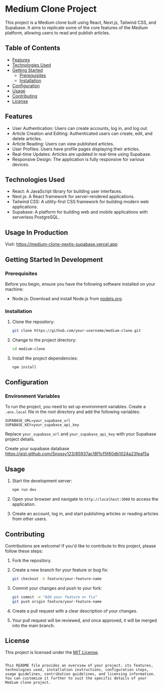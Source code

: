 
# Medium Clone Project

This project is a Medium clone built using React, Next.js, Tailwind CSS, and Supabase. It aims to replicate some of the core features of the Medium platform, allowing users to read and publish articles.

## Table of Contents
- [Features](#features)
- [Technologies Used](#technologies-used)
- [Getting Started](#getting-started)
  - [Prerequisites](#prerequisites)
  - [Installation](#installation)
- [Configuration](#configuration)
- [Usage](#usage)
- [Contributing](#contributing)
- [License](#license)

## Features

- User Authentication: Users can create accounts, log in, and log out.
- Article Creation and Editing: Authenticated users can create, edit, and delete articles.
- Article Reading: Users can view published articles.
- User Profiles: Users have profile pages displaying their articles.
- Real-time Updates: Articles are updated in real-time using Supabase.
- Responsive Design: The application is fully responsive for various devices.

## Technologies Used

- React: A JavaScript library for building user interfaces.
- Next.js: A React framework for server-rendered applications.
- Tailwind CSS: A utility-first CSS framework for building modern web applications.
- Supabase: A platform for building web and mobile applications with serverless PostgreSQL.

## Usage In Production

Visit: https://medium-clone-nextjs-supabase.vercel.app

## Getting Started In Development

### Prerequisites

Before you begin, ensure you have the following software installed on your machine:

- Node.js: Download and install Node.js from [nodejs.org](https://nodejs.org/).

### Installation

1. Clone the repository:

   ```bash
   git clone https://github.com/your-username/medium-clone.git
   ```

2. Change to the project directory:

   ```bash
   cd medium-clone
   ```

3. Install the project dependencies:

   ```bash
   npm install
   ```

## Configuration

### Environment Variables

To run the project, you need to set up environment variables. Create a `.env.local` file in the root directory and add the following variables:

```
SUPABASE_URL=your_supabase_url
SUPABASE_KEY=your_supabase_api_key
```

Replace `your_supabase_url` and `your_supabase_api_key` with your Supabase project details.

Create your supabase database https://gist.github.com/Snossy123/85937ac18f1cf5f60db1024a23feaf5a 

## Usage

1. Start the development server:

   ```bash
   npm run dev
   ```

2. Open your browser and navigate to `http://localhost:3000` to access the application.

3. Create an account, log in, and start publishing articles or reading articles from other users.

## Contributing

Contributions are welcome! If you'd like to contribute to this project, please follow these steps:

1. Fork the repository.

2. Create a new branch for your feature or bug fix:

   ```bash
   git checkout -b feature/your-feature-name
   ```

3. Commit your changes and push to your fork:

   ```bash
   git commit -m "Add your feature or fix"
   git push origin feature/your-feature-name
   ```

4. Create a pull request with a clear description of your changes.

5. Your pull request will be reviewed, and once approved, it will be merged into the main branch.

## License

This project is licensed under the [MIT License](LICENSE).
```

This README file provides an overview of your project, its features, technologies used, installation instructions, configuration steps, usage guidelines, contribution guidelines, and licensing information. You can customize it further to suit the specific details of your Medium clone project.
